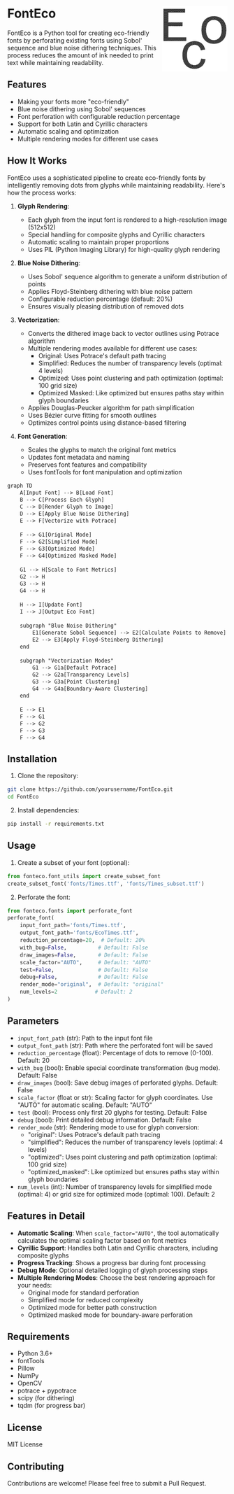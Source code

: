 # FontEco <a href = ""><img src="misc/ecofont_logo.png" alt="FontEco Logo" align="right" width="150"></a>

FontEco is a Python tool for creating eco-friendly fonts by perforating existing fonts using Sobol' sequence and blue noise dithering techniques. This process reduces the amount of ink needed to print text while maintaining readability.

## Features

- Making your fonts more "eco-friendly"
- Blue noise dithering using Sobol' sequences
- Font perforation with configurable reduction percentage
- Support for both Latin and Cyrillic characters
- Automatic scaling and optimization
- Multiple rendering modes for different use cases

## How It Works

FontEco uses a sophisticated pipeline to create eco-friendly fonts by intelligently removing dots from glyphs while maintaining readability. Here's how the process works:

1. **Glyph Rendering**:
   - Each glyph from the input font is rendered to a high-resolution image (512x512)
   - Special handling for composite glyphs and Cyrillic characters
   - Automatic scaling to maintain proper proportions
   - Uses PIL (Python Imaging Library) for high-quality glyph rendering

2. **Blue Noise Dithering**:
   - Uses Sobol' sequence algorithm to generate a uniform distribution of points
   - Applies Floyd-Steinberg dithering with blue noise pattern
   - Configurable reduction percentage (default: 20%)
   - Ensures visually pleasing distribution of removed dots

3. **Vectorization**:
   - Converts the dithered image back to vector outlines using Potrace algorithm
   - Multiple rendering modes available for different use cases:
     - Original: Uses Potrace's default path tracing
     - Simplified: Reduces the number of transparency levels (optimal: 4 levels)
     - Optimized: Uses point clustering and path optimization (optimal: 100 grid size)
     - Optimized Masked: Like optimized but ensures paths stay within glyph boundaries
   - Applies Douglas-Peucker algorithm for path simplification
   - Uses Bézier curve fitting for smooth outlines
   - Optimizes control points using distance-based filtering

4. **Font Generation**:
   - Scales the glyphs to match the original font metrics
   - Updates font metadata and naming
   - Preserves font features and compatibility
   - Uses fontTools for font manipulation and optimization

```mermaid
graph TD
    A[Input Font] --> B[Load Font]
    B --> C[Process Each Glyph]
    C --> D[Render Glyph to Image]
    D --> E[Apply Blue Noise Dithering]
    E --> F[Vectorize with Potrace]
    
    F --> G1[Original Mode]
    F --> G2[Simplified Mode]
    F --> G3[Optimized Mode]
    F --> G4[Optimized Masked Mode]
    
    G1 --> H[Scale to Font Metrics]
    G2 --> H
    G3 --> H
    G4 --> H
    
    H --> I[Update Font]
    I --> J[Output Eco Font]
    
    subgraph "Blue Noise Dithering"
        E1[Generate Sobol Sequence] --> E2[Calculate Points to Remove]
        E2 --> E3[Apply Floyd-Steinberg Dithering]
    end
    
    subgraph "Vectorization Modes"
        G1 --> G1a[Default Potrace]
        G2 --> G2a[Transparency Levels]
        G3 --> G3a[Point Clustering]
        G4 --> G4a[Boundary-Aware Clustering]
    end
    
    E --> E1
    F --> G1
    F --> G2
    F --> G3
    F --> G4
```

## Installation

1. Clone the repository:
```bash
git clone https://github.com/yourusername/FontEco.git
cd FontEco
```

2. Install dependencies:
```bash
pip install -r requirements.txt
```

## Usage

1. Create a subset of your font (optional):
```python
from fonteco.font_utils import create_subset_font
create_subset_font('fonts/Times.ttf', 'fonts/Times_subset.ttf')
```

2. Perforate the font:
```python
from fonteco.fonts import perforate_font
perforate_font(
    input_font_path='fonts/Times.ttf',
    output_font_path='fonts/EcoTimes.ttf',
    reduction_percentage=20,  # Default: 20%
    with_bug=False,          # Default: False
    draw_images=False,       # Default: False
    scale_factor="AUTO",     # Default: "AUTO"
    test=False,              # Default: False
    debug=False,             # Default: False
    render_mode="original",  # Default: "original"
    num_levels=2            # Default: 2
)
```

## Parameters

- `input_font_path` (str): Path to the input font file
- `output_font_path` (str): Path where the perforated font will be saved
- `reduction_percentage` (float): Percentage of dots to remove (0-100). Default: 20
- `with_bug` (bool): Enable special coordinate transformation (bug mode). Default: False
- `draw_images` (bool): Save debug images of perforated glyphs. Default: False
- `scale_factor` (float or str): Scaling factor for glyph coordinates. Use "AUTO" for automatic scaling. Default: "AUTO"
- `test` (bool): Process only first 20 glyphs for testing. Default: False
- `debug` (bool): Print detailed debug information. Default: False
- `render_mode` (str): Rendering mode to use for glyph conversion:
  - "original": Uses Potrace's default path tracing
  - "simplified": Reduces the number of transparency levels (optimal: 4 levels)
  - "optimized": Uses point clustering and path optimization (optimal: 100 grid size)
  - "optimized_masked": Like optimized but ensures paths stay within glyph boundaries
- `num_levels` (int): Number of transparency levels for simplified mode (optimal: 4) or grid size for optimized mode (optimal: 100). Default: 2

## Features in Detail

- **Automatic Scaling**: When `scale_factor="AUTO"`, the tool automatically calculates the optimal scaling factor based on font metrics
- **Cyrillic Support**: Handles both Latin and Cyrillic characters, including composite glyphs
- **Progress Tracking**: Shows a progress bar during font processing
- **Debug Mode**: Optional detailed logging of glyph processing steps
- **Multiple Rendering Modes**: Choose the best rendering approach for your needs:
  - Original mode for standard perforation
  - Simplified mode for reduced complexity
  - Optimized mode for better path construction
  - Optimized masked mode for boundary-aware perforation

## Requirements

- Python 3.6+
- fontTools
- Pillow
- NumPy
- OpenCV
- potrace + pypotrace
- scipy (for dithering)
- tqdm (for progress bar)

## License

MIT License

## Contributing

Contributions are welcome! Please feel free to submit a Pull Request. 